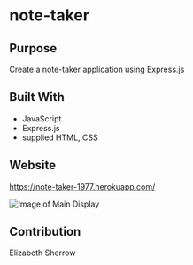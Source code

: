 # note-taker

## Purpose
Create a note-taker application using Express.js

## Built With
*  JavaScript
*  Express.js
*  supplied HTML, CSS

## Website
https://note-taker-1977.herokuapp.com/

![Image of Main Display](https://esherrow.github.io/note-taker/NoteTaker.JPG)


## Contribution
Elizabeth Sherrow
